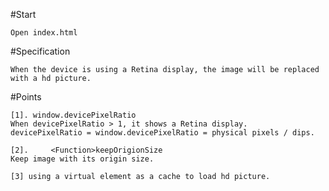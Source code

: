 #Start

    Open index.html

#Specification

    When the device is using a Retina display, the image will be replaced with a hd picture.

#Points

    [1]. window.devicePixelRatio
    When devicePixelRatio > 1, it shows a Retina display.
    devicePixelRatio = window.devicePixelRatio = physical pixels / dips.

    [2].     <Function>keepOrigionSize
    Keep image with its origin size.

    [3] using a virtual element as a cache to load hd picture.
